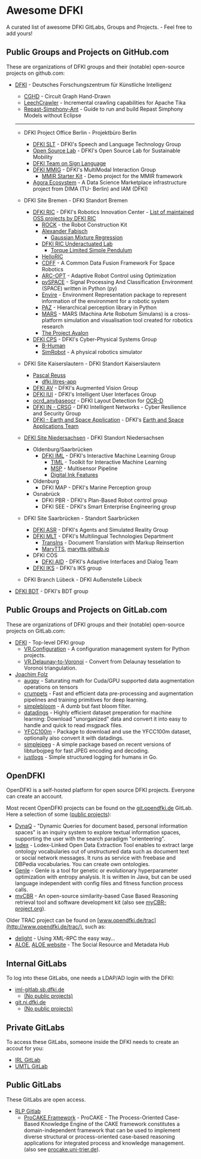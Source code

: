 # Awesome DFKI

A curated list of awesome DFKI GitLabs, Groups and Projects. - Feel free to add yours!

## Public Groups and Projects on GitHub.com

These are organizations of DFKI groups and their (notable) open-source projects on github.com:

- [DFKI](https://github.com/DFKI) - Deutsches Forschungszentrum für Künstliche Intelligenz

  - [CGHD](https://github.com/DFKI/cghd) - Circuit Graph Hand-Drawn
  - [LeechCrawler](https://github.com/DFKI/leechcrawler) - Incremental crawling capabilities for Apache Tika
  - [Repast-Simphony-Ant](https://github.com/DFKI/Repast-Simphony-Ant) - Guide to run and build Repast Simphony Models without Eclipse

  ***

  - DFKI Project Office Berlin - Projektbüro Berlin

    - [DFKI SLT](https://github.com/DFKI-NLP) - DFKI's Speech and Language Technology Group
    - [Open Source Lab](https://github.com/open-source-lab-DFKI) - DFKI's Open Source Lab for Sustainable Mobility
    - [DFKI Team on Sign Language](https://github.com/DFKI-SignLanguage)
    - [DFKI MMIG](https://github.com/mmig) - DFKI's MultiModal Interaction Group
      - [MMIR Starter Kit](https://github.com/mmig/mmir-starter-kit) - Demo project for the MMIR framework
    - [Agora Ecosystem](https://github.com/agora-ecosystem) - A Data Science Marketplace infrastructure project from DIMA (TU- Berlin) and IAM (DFKI)

  - DFKI Site Bremen - DFKI Standort Bremen

    - [DFKI RIC](https://github.com/dfki-ric) - DFKI's Robotics Innovation Center - [List of maintained OSS projects by DFKI RIC](https://dfki-ric.github.io/)
      - [ROCK](https://www.rock-robotics.org/) - the Robot Construction Kit
      - [Alexander Fabisch](https://github.com/AlexanderFabisch)
        - [Gaussian Mixture Regression](https://github.com/AlexanderFabisch/gmr)
      - [DFKI RIC Underactuated Lab](https://github.com/dfki-ric-underactuated-lab)
        - [Torque Limited Simple Pendulum](https://github.com/dfki-ric-underactuated-lab/torque_limited_simple_pendulum)
      - [HelloRIC](https://github.com/helloric)
      - [CDFF](https://gitlab.com/h2020src/og3) - A Common Data Fusion Framework For Space Robotics
      - [ARC-OPT](https://github.com/ARC-OPT/) - Adaptive Robot Control using Optimization
      - [pySPACE](http://pyspace.github.io/pyspace/) - Signal Processing And Classification Environment (SPACE) written in Python (py)
      - [Envire](https://github.com/envire) - Environment Representation package to represent information of the environment for a robotic system
      - [PAZ](https://github.com/oarriaga/paz) - Hierarchical perception library in Python
      - [MARS](https://rock-simulation.github.io/mars/) - MARS (Machina Arte Robotum Simulans) is a cross-platform simulation and visualisation tool created for robotics research
      - [The Project Avalon](https://github.com/auv-avalon)
    - [DFKI CPS](https://github.com/DFKI-CPS) - DFKI's Cyber-Physical Systems Group
      - [B-Human](https://github.com/bhuman)
      - [SimRobot](https://github.com/bhuman/SimRobot) - A physical robotics simulator

  - DFKI Site Kaiserslautern - DFKI Standort Kaiserslautern

    - [Pascal Reuss](https://github.com/PascalReuss/)
      - [dfki.litres-app](https://github.com/PascalReuss/dfki.litres-app)
    - [DFKI AV](https://github.com/dfki-av) - DFKI's Augmented Vision Group
    - [DFKI IUI](https://github.com/dfki-iui) - DFKI's Intelligent User Interfaces Group
    - [ocrd_anybaseocr](https://github.com/OCR-D/ocrd_anybaseocr) - DFKI Layout Detection for [OCR-D](https://ocr-d.de/)
    - [DFKI IN - CRSG](https://github.com/dfki-in-sec) - DFKI Intelligent Networks - Cyber Resilience and Security Group
    - [DFKI - Earth and Space Application](https://github.com/DFKI-Earth-And-Space-Applications) - DFKI's [Earth and Space Applications Team](https://www.ai4eo-factory.de/)

  - [DFKI Site Niedersachsen](https://github.com/DFKI-NI) - DFKI Standort Niedersachsen

    - Oldenburg/Saarbrücken
      - [DFKI IML](https://github.com/DFKI-Interactive-Machine-Learning) - DFKI's Interactive Machine Learning Group
        - [TIML](https://github.com/DFKI-Interactive-Machine-Learning/TIML/) - Toolkit for Interactive Machine Learning
        - [MSP](https://github.com/DFKI-Interactive-Machine-Learning/multisensor-pipeline) - Multisensor Pipeline
        - [Digital Ink Features](https://github.com/DFKI-Interactive-Machine-Learning/ink-features)
    - Oldenburg
      - DFKI MAP - DFKI's Marine Perception group
    - Osnabrück
      - DFKI PBR - DFKI's Plan-Based Robot control group
      - DFKI SEE - DFKI's Smart Enterprise Engineering group

  - DFKI Site Saarbrücken - Standort Saarbrücken

    - [DFKI ASR](https://github.com/dfki-asr) - DFKI's Agents and Simulated Reality Group
    - [DFKI MLT](https://github.com/DFKI-MLT) - DFKI's Multilingual Technologies Department
      - [TransIns](https://github.com/DFKI-MLT/TransIns) - Document Translation with Markup Reinsertion
      - [MaryTTS](https://github.com/marytts), [marytts.github.io](https://marytts.github.io/)
    - DFKI COS
      - [DFKI AID](https://github.com/DFKI-AID) - DFKI's Adaptive Interfaces and Dialog Team
    - [DFKI IKS](https://github.com/DFKI-IKS) - DFKI's IKS group

  - DFKI Branch Lübeck - DFKI Außenstelle Lübeck

- [DFKI BDT](https://github.com/DFKI-BDT) - DFKI's BDT group

## Public Groups and Projects on GitLab.com

These are organizations of DFKI groups and their (notable) open-source projects on GitLab.com:

- [DFKI](https://gitlab.com/dfki) - Top-level DFKI group
  - [VR.Configuration](https://gitlab.com/dfki/fb/ni/ol/iml/vr/vr.configuration) - A configuration management system for Python projects.
  - [VR.Delaunay-to-Voronoi](https://gitlab.com/dfki/fb/ni/ol/iml/vr/vr.delaunay-to-voronoi) - Convert from Delaunay tesselation to Voronoi triangulation.
- [Joachim Folz](https://gitlab.com/jfolz)
  - [augpy](https://gitlab.com/jfolz/augpy) - Saturating math for Cuda/GPU supported data augmentation operations on tensors
  - [crumpets](https://gitlab.com/jfolz/crumpets) - Fast and efficient data pre-processing and augmentation pipelines and training primitives for deep learning.
  - [simplebloom](https://gitlab.com/jfolz/simplebloom) - A dumb but fast bloom filter.
  - [datadings](https://gitlab.com/jfolz/datadings) - Highly efficient dataset preperation for machine learning: Download "unorganized" data and convert it into easy to handle and quick to read msgpack files.
  - [YFCC100m](https://gitlab.com/jfolz/yfcc100m) - Package to download and use the YFCC100m dataset, optionally also convert it with datadings.
  - [simplejpeg](https://gitlab.com/jfolz/simplejpeg) - A simple package based on recent versions of libturbojpeg for fast JPEG encoding and decoding.
  - [justlogs](https://gitlab.com/jfolz/justlogs) - Simple structured logging for humans in Go.

## OpenDFKI

OpenDFKI is a self-hosted platform for open source DFKI projects.
Everyone can create an account.

Most recent OpenDFKI projects can be found on the [git.opendfki.de](https://git.opendfki.de/) GitLab.
Here a selection of some ([public projects](https://git.opendfki.de/explore/projects/starred?visibility_level=20)):

- [DynaQ](https://git.opendfki.de/reuschling/dynaq) - "Dynamic Queries for document based, personal information spaces" is an inquiry system to explore textual information spaces, supporting the user with the search paradigm "orienteering".
- [lodex](https://git.opendfki.de/reuschling/lodex) - Lodex-Linked Open Data Extraction Tool enables to extract large ontology vocabularies out of unstructured data such as document text or social network messages. It runs as service with freebase and DBPedia vocabularies. You can create own ontologies.
- [GenIe](https://git.opendfki.de/reuschling/genie) - GenIe is a tool for genetic or evolutionary hyperparameter optimization with entropy analysis. It is written in Java, but can be used language independent with config files and fitness function process calls.
- [myCBR](https://git.opendfki.de/mycbr) - An open-source similarity-based Case Based Reasoning retrieval tool and software development kit (also see [myCBR-project.org](http://mycbr-project.org/)).

Older TRAC project can be found on [www.opendfki.de/trac](http://www.opendfki.de/trac/), such as:

- [delight](https://delight.opendfki.de/trac/) - Using XML-RPC the easy way...
- [ALOE](https://aloe.opendfki.de/), [ALOE website](http://aloe-project.de/) - The Social Resource and Metadata Hub

## Internal GitLabs

To log into these GitLabs, one needs a LDAP/AD login with the DFKI:

- [iml-gitlab.sb.dfki.de](https://iml-gitlab.sb.dfki.de/)
  - [(No public projects)](https://iml-gitlab.sb.dfki.de/explore/projects/starred?visibility_level=20)
- [git.ni.dfki.de](https://git.ni.dfki.de)
  - [(No public projects)](https://git.ni.dfki.de/explore?sort=name_asc&visibility_level=20)

## Private GitLabs

To access these GitLabs, someone inside the DFKI needs to create an accout for you:

- [IRL GitLab](https://irl-git.dfki.de/)
- [UMTL GitLab](https://umtl-git.dfki.de/)

## Public GitLabs

These GitLabs are open access.

- [RLP Gitlab](https://gitlab.rlp.net/)
  - [ProCAKE Framework](https://gitlab.rlp.net/procake/procake-framework) - ProCAKE - The Process-Oriented Case-Based Knowledge Engine of the CAKE framework constitutes a domain-independent framework that can be used to implement diverse structural or process-oriented case-based reasoning applications for integrated process and knowledge management. (also see [procake.uni-trier.de](https://procake.uni-trier.de)).
